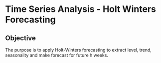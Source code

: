 # Time Series Analysis - Holt Winters Forecasting
## Objective
The purpose is to apply Holt-Winters forecasting to extract level, trend, seasonality and make forecast for future h weeks.
